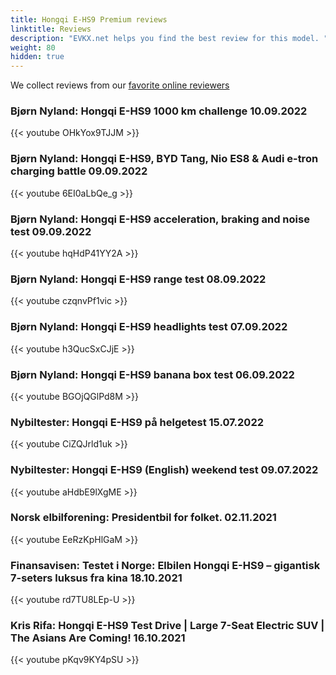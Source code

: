 ```yaml
---
title: Hongqi E-HS9 Premium reviews
linktitle: Reviews
description: "EVKX.net helps you find the best review for this model. "
weight: 80
hidden: true
---
```

<object type="image/svg+xml" data="../modelnavigation.svg"></object>
We collect reviews from our [favorite online reviewers](/guides/evreviewers/)

### Bjørn Nyland: Hongqi E-HS9 1000 km challenge 10.09.2022

{{< youtube OHkYox9TJJM >}}

### Bjørn Nyland: Hongqi E-HS9, BYD Tang, Nio ES8 & Audi e-tron charging battle 09.09.2022

{{< youtube 6EI0aLbQe_g >}}

### Bjørn Nyland: Hongqi E-HS9 acceleration, braking and noise test 09.09.2022

{{< youtube hqHdP41YY2A >}}

### Bjørn Nyland: Hongqi E-HS9 range test 08.09.2022

{{< youtube czqnvPf1vic >}}

### Bjørn Nyland: Hongqi E-HS9 headlights test 07.09.2022

{{< youtube h3QucSxCJjE >}}

### Bjørn Nyland: Hongqi E-HS9 banana box test 06.09.2022

{{< youtube BGOjQGlPd8M >}}

### Nybiltester: Hongqi E-HS9 på helgetest 15.07.2022

{{< youtube CiZQJrld1uk >}}

### Nybiltester: Hongqi E-HS9 (English) weekend test 09.07.2022

{{< youtube aHdbE9lXgME >}}

### Norsk elbilforening: Presidentbil for folket. 02.11.2021

{{< youtube EeRzKpHlGaM >}}

### Finansavisen: Testet i Norge: Elbilen Hongqi E-HS9 – gigantisk 7-seters luksus fra kina 18.10.2021

{{< youtube rd7TU8LEp-U >}}

### Kris Rifa: Hongqi E-HS9 Test Drive | Large 7-Seat Electric SUV | The Asians Are Coming! 16.10.2021

{{< youtube pKqv9KY4pSU >}}

